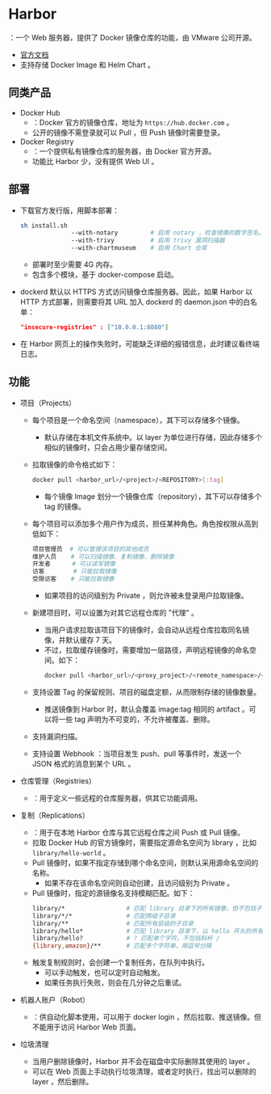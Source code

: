 # Harbor

：一个 Web 服务器，提供了 Docker 镜像仓库的功能，由 VMware 公司开源。
- [官方文档](https://goharbor.io/docs/2.2.0/)
- 支持存储 Docker Image 和 Helm Chart 。

## 同类产品

- Docker Hub
  - ：Docker 官方的镜像仓库，地址为 `https://hub.docker.com` 。
  - 公开的镜像不需登录就可以 Pull ，但 Push 镜像时需要登录。
- Docker Registry
  - ：一个提供私有镜像仓库的服务器，由 Docker 官方开源。
  - 功能比 Harbor 少，没有提供 Web UI 。

## 部署

- 下载官方发行版，用脚本部署：
  ```sh
  sh install.sh
                --with-notary         # 启用 notary ，检查镜像的数字签名。这需要 Harbor 采用 HTTPS
                --with-trivy          # 启用 trivy 漏洞扫描器
                --with-chartmuseum    # 启用 Chart 仓库
  ```
  - 部署时至少需要 4G 内存。
  - 包含多个模块，基于 docker-compose 启动。

- dockerd 默认以 HTTPS 方式访问镜像仓库服务器。因此，如果 Harbor 以 HTTP 方式部署，则需要将其 URL 加入 dockerd 的 daemon.json 中的白名单：
  ```json
  "insecure-registries" : ["10.0.0.1:8080"]
  ```
- 在 Harbor 网页上的操作失败时，可能缺乏详细的报错信息，此时建议看终端日志。

## 功能

- 项目（Projects）
  - 每个项目是一个命名空间（namespace），其下可以存储多个镜像。
    - 默认存储在本机文件系统中。以 layer 为单位进行存储，因此存储多个相似的镜像时，只会占用少量存储空间。
  - 拉取镜像的命令格式如下：
    ```sh
    docker pull <harbor_url>/<project>/<REPOSITORY>[:tag]
    ```
    - 每个镜像 Image 划分一个镜像仓库（repository），其下可以存储多个 tag 的镜像。
  - 每个项目可以添加多个用户作为成员，担任某种角色。角色按权限从高到低如下：
    ```sh
    项目管理员  # 可以管理该项目的其他成员
    维护人员    # 可以扫描镜像、复制镜像、删除镜像
    开发者      # 可以读写镜像
    访客        # 只能拉取镜像
    受限访客    # 只能拉取镜像
    ```
    - 如果项目的访问级别为 Private ，则允许被未登录用户拉取镜像。

  - 新建项目时，可以设置为对其它远程仓库的 "代理" 。
    - 当用户请求拉取该项目下的镜像时，会自动从远程仓库拉取同名镜像，并默认缓存 7 天。
    - 不过，拉取缓存镜像时，需要增加一层路径，声明远程镜像的命名空间。如下：
      ```sh
      docker pull <harbor_url>/<proxy_project>/<remote_namespace>/<REPOSITORY>[:tag]
      ```
  - 支持设置 Tag 的保留规则、项目的磁盘定额，从而限制存储的镜像数量。
    - 推送镜像到 Harbor 时，默认会覆盖 image:tag 相同的 artifact 。可以将一些 tag 声明为不可变的，不允许被覆盖、删除。
  - 支持漏洞扫描。
  - 支持设置 Webhook ：当项目发生 push、pull 等事件时，发送一个 JSON 格式的消息到某个 URL 。

- 仓库管理（Registries）
  - ：用于定义一些远程的仓库服务器，供其它功能调用。

- 复制（Replications）
  - ：用于在本地 Harbor 仓库与其它远程仓库之间 Push 或 Pull 镜像。
  - 拉取 Docker Hub 的官方镜像时，需要指定源命名空间为 library ，比如 `library/hello-world` 。
  - Pull 镜像时，如果不指定存储到哪个命名空间，则默认采用源命名空间的名称。
    - 如果不存在该命名空间则自动创建，且访问级别为 Private 。
  - Pull 镜像时，指定的源镜像名支持模糊匹配。如下：
    ```sh
    library/*                 # 匹配 library 目录下的所有镜像，但不包括子目录
    library/*/*               # 匹配两级子目录
    library/**                # 匹配所有层级的子目录
    library/hello*            # 匹配 library 目录下，以 hello 开头的所有镜像
    library/hello?            # ? 匹配单个字符，不包括斜杆 /
    {library,amazon}/**       # 匹配多个字符串，用逗号分隔
    ```
  - 触发复制规则时，会创建一个复制任务，在队列中执行。
    - 可以手动触发，也可以定时自动触发。
    - 如果任务执行失败，则会在几分钟之后重试。

- 机器人账户（Robot）
  - ：供自动化脚本使用，可以用于 docker login ，然后拉取、推送镜像。但不能用于访问 Harbor Web 页面。

- 垃圾清理
  - 当用户删除镜像时，Harbor 并不会在磁盘中实际删除其使用的 layer 。
  - 可以在 Web 页面上手动执行垃圾清理，或者定时执行，找出可以删除的 layer ，然后删除。
